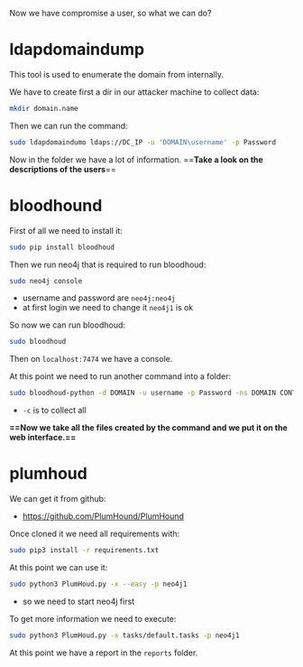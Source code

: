 Now we have compromise a user, so what we can do?

# ldapdomaindump
This tool is used to enumerate the domain from internally.

We have to create first a dir in our attacker machine to collect data:
```bash
mkdir domain.name
```

Then we can run the command:
```bash
sudo ldapdomaindumo ldaps://DC_IP -u 'DOMAIN\username' -p Password 
```


Now in the folder we have a lot of information.
==**Take a look on the descriptions of the users**==


# bloodhound

First of all we need to install it:
```bash
sudo pip install bloodhoud
```

Then we run neo4j that is required to run bloodhoud:
```bash
sudo neo4j console
```
- username and password are `neo4j:neo4j` 
- at first login we need to change it `neo4j1` is ok


So now we can run bloodhoud:
```bash
sudo bloodhoud 
```

Then on `localhost:7474`  we  have a console.

At this point we need to run another command into a folder:
```bash
sudo bloodhoud-python -d DOMAIN -u username -p Password -ns DOMAIN CONTROLLER IP -c all  
```
- `-c` is to collect all


**==Now we take all the files created by the command and we put it on the web interface.==**


# plumhoud
We can get it from github:
- https://github.com/PlumHound/PlumHound

Once cloned it we need all requirements with:
```bash
sudo pip3 install -r requirements.txt
```


At this point we can use it:
```bash
sudo python3 PlumHoud.py -x --easy -p neo4j1
```
- so we need to start neo4j first

To get more information we need to execute:
```bash
sudo python3 PlumHoud.py -x tasks/default.tasks -p neo4j1
```


At this point we have a report in the `reports` folder.


#
